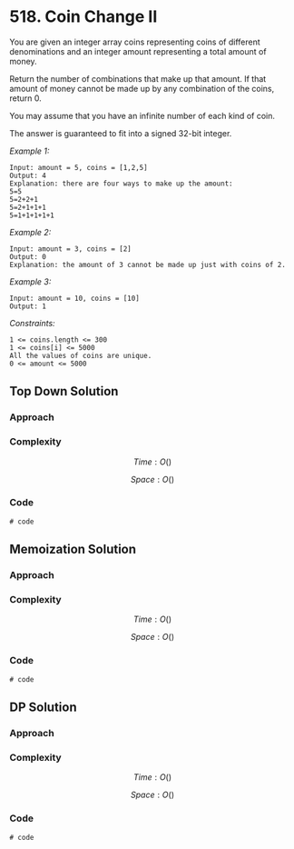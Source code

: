 # 518. Coin Change II
You are given an integer array coins representing coins of different denominations and an integer amount representing a total amount of money.

Return the number of combinations that make up that amount. If that amount of money cannot be made up by any combination of the coins, return 0.

You may assume that you have an infinite number of each kind of coin.

The answer is guaranteed to fit into a signed 32-bit integer.

*Example 1:*

```
Input: amount = 5, coins = [1,2,5]
Output: 4
Explanation: there are four ways to make up the amount:
5=5
5=2+2+1
5=2+1+1+1
5=1+1+1+1+1
```

*Example 2:*

```
Input: amount = 3, coins = [2]
Output: 0
Explanation: the amount of 3 cannot be made up just with coins of 2.
```

*Example 3:*

```
Input: amount = 10, coins = [10]
Output: 1
```

*Constraints:*

```
1 <= coins.length <= 300
1 <= coins[i] <= 5000
All the values of coins are unique.
0 <= amount <= 5000
```

## Top Down Solution

### Approach
<!-- Describe your approach to solving the problem. -->

### Complexity
$$Time: O()$$

$$Space: O()$$

### Code
```
# code
```

## Memoization Solution

### Approach
<!-- Describe your approach to solving the problem. -->

### Complexity
$$Time: O()$$

$$Space: O()$$

### Code
```
# code
```

## DP Solution

### Approach
<!-- Describe your approach to solving the problem. -->

### Complexity
$$Time: O()$$

$$Space: O()$$

### Code
```
# code
```
